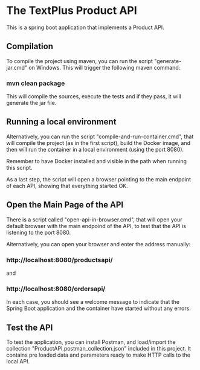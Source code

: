# The TextPlus Product API

This is a spring boot application that implements a Product API.

## Compilation

To compile the project using maven, you can run the script "generate-jar.cmd" on Windows. This will trigger the following maven command:

### mvn clean package

This will compile the sources, execute the tests and if they pass, it will generate the jar file.

## Running a local environment

Alternatively, you can run the script "compile-and-run-container.cmd", that will compile the project (as in the first script), build the Docker image, and then will run the container in a local environment (using the port 8080).

Remember to have Docker installed and visible in the path when running this script.

As a last step, the script will open a browser pointing to the main endpoint of each API, showing that everything started OK.

## Open the Main Page of the API

There is a script called "open-api-in-browser.cmd", that will open your default browser with the main endpoind of the API, to test that the API is listening to the port 8080.

Alternatively, you can open your browser and enter the address manually:

### http://localhost:8080/productsapi/

and

### http://localhost:8080/ordersapi/

In each case, you should see a welcome message to indicate that the Spring Boot application and the container have started without any errors.

## Test the API

To test the application, you can install Postman, and load/import the collection "ProductAPI.postman_collection.json" included in this project. It contains pre loaded data and parameters ready to make HTTP calls to the local API.

